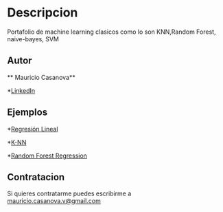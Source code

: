 # Descripcion

Portafolio de machine learning clasicos como lo son KNN,Random Forest, naive-bayes, SVM

## Autor
** Mauricio Casanova**

*[LinkedIn](https://www.linkedin.com/in/mauricio-alexis-casanova-valdenegro-591173262/)

## Ejemplos
*[Regresión Lineal](https://github.com/mauricio-alexis-casanova-valdenegro/machine-learning-clasico/blob/main/supervisado/Regresion_lineal.ipynb)

*[K-NN](https://github.com/mauricio-alexis-casanova-valdenegro/machine-learning-clasico/blob/main/supervisado/K-NN.ipynb)

*[Random Forest Regression](https://github.com/mauricio-alexis-casanova-valdenegro/machine-learning-clasico/blob/main/supervisado/Random_Forest_Regresion/Random_Forest_regresion%20.ipynb)
## Contratacion

Si quieres contratarme puedes escribirme a mauricio.casanova.v@gmail.com
